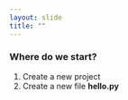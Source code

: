 ```yaml
---
layout: slide
title: ""
---
```

### Where do we start?

1. Create a new project
2. Create a new file **hello.py**
